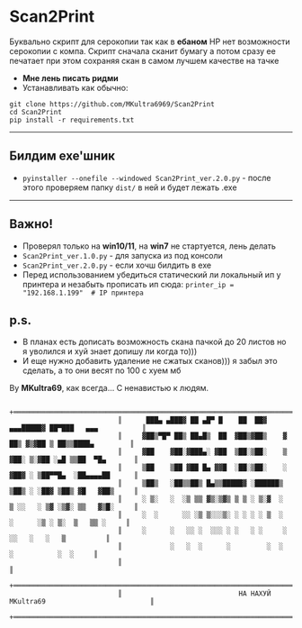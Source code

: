 # **Scan2Print**
Буквально скрипт для серокопии так как в **ебаном** HP нет возможности серокопии с компа.
Скрипт сначала сканит бумагу а потом сразу ее печатает при этом сохраняя скан в самом лучшем качестве на тачке

- **Мне лень писать ридми**
- Устанавливать как обычно:
```
git clone https://github.com/MKultra6969/Scan2Print
cd Scan2Print 
pip install -r requirements.txt
```
----
## **Билдим exe'шник**
- ```pyinstaller --onefile --windowed Scan2Print_ver.2.0.py``` - после этого проверяем папку ```dist/``` в ней и будет лежать .exe
----
## Важно!
- Проверял только на **win10/11**, на **win7** не стартуется, лень делать
- ```Scan2Print_ver.1.0.py``` - для запуска из под консоли
- ```Scan2Print_ver.2.0.py``` - если хочш билдить в exe
- Перед использованием убедиться статический ли локальный ип у принтера
  и незабыть прописать ип сюда: ```printer_ip = "192.168.1.199"  # IP принтера```

## p.s.
- В планах есть дописать возможность скана пачкой до 20 листов но я уволился и хуй знает допишу ли когда то)))
- И еще нужно добавить удаление не сжатых сканов))) я забыл это сделать, а то они весят по 100 с хуем мб

By **MKultra69**, как всегда... С ненавистью к людям.



```
                           +═════════════════════════════════════════════════════════════════════════+
                           ║      ███▄ ▄███▓ ██ ▄█▀ █    ██  ██▓    ▄▄▄█████▓ ██▀███   ▄▄▄           ║
                           ║     ▓██▒▀█▀ ██▒ ██▄█▒  ██  ▓██▒▓██▒    ▓  ██▒ ▓▒▓██ ▒ ██▒▒████▄         ║
                           ║     ▓██    ▓██░▓███▄░ ▓██  ▒██░▒██░    ▒ ▓██░ ▒░▓██ ░▄█ ▒▒██  ▀█▄       ║
                           ║     ▒██    ▒██ ▓██ █▄ ▓▓█  ░██░▒██░    ░ ▓██▓ ░ ▒██▀▀█▄  ░██▄▄▄▄██      ║
                           ║     ▒██▒   ░██▒▒██▒ █▄▒▒█████▓ ░██████▒  ▒██▒ ░ ░██▓ ▒██▒ ▓█   ▓██▒     ║
                           ║     ░ ▒░   ░  ░▒ ▒▒ ▓▒░▒▓▒ ▒ ▒ ░ ▒░▓  ░  ▒ ░░   ░ ▒▓ ░▒▓░ ▒▒   ▓▒█░     ║
                           ║     ░  ░      ░░ ░▒ ▒░░░▒░ ░ ░ ░ ░ ▒  ░    ░      ░▒ ░ ▒░  ▒   ▒▒ ░     ║
                           ║     ░      ░   ░░ ░  ░░░ ░ ░   ░ ░     ░        ░░   ░   ░   ▒          ║
                           ║            ░   ░  ░      ░         ░  ░            ░           ░  ░     ║ 
                           ║                                                                         ║
                           +═════════════════════════════════════════════════════════════════════════+
                           ║                             НА НАХУЙ MKultra69                          ║
                           +═════════════════════════════════════════════════════════════════════════+
```
